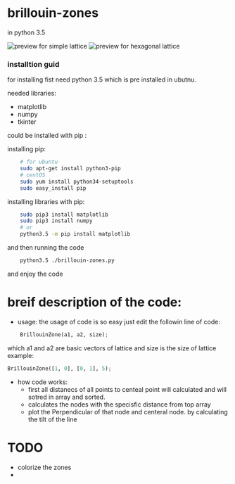# brillouin-zones
in python 3.5

![preview for simple lattice](https://github.com/sajadabasi/brillouin-zones/raw/master/video/brillouin-cs.gif)
![preview for hexagonal lattice](https://github.com/sajadabasi/brillouin-zones/raw/master/video/brillouin-hex.gif)

### installtion guid
for installing fist need python 3.5 which is pre installed in ubutnu.

needed libraries:
- matplotlib
- numpy
- tkinter

could be installed with pip :

installing pip:
```bash
	# for ubuntu
	sudo apt-get install python3-pip
	# centOS
	sudo yum install python34-setuptools
	sudo easy_install pip
```
installing libraries with pip:
```bash
	sudo pip3 install matplotlib
	sudo pip3 install numpy
	# or
	python3.5 -m pip install matplotlib
```

and then running the code 
```bash
	python3.5 ./brillouin-zones.py
```
and enjoy the code




# breif description of the code:
- usage:
	the usage of code is so easy just edit the followin line of code:
```python
	BrillouinZone(a1, a2, size);
```
which a1 and a2 are basic vectors of lattice and size is the size of lattice
	example:
```python
BrillouinZone([1, 0], [0, 1], 5);
```

- how code works:
	- first all distanecs of all points to centeal point will calculated and will sotred in array and sorted.
	- calculates the nodes with the specisfic distance from top array
	- plot the Perpendicular of that node and centeral node. by calculating the tilt of the line 	


# TODO 
- colorize the zones
- 
